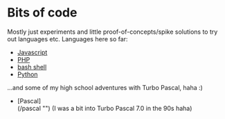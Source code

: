 Bits of code 
====

Mostly just experiments and little proof-of-concepts/spike solutions to try out languages etc.  Languages here so far:
* [Javascript](/js "")
* [PHP](/php "")
* [bash shell](/scr "")
* [Python](/python "")

...and some of my high school adventures with Turbo Pascal, haha :)
* [Pascal]  
(/pascal "") (I was a bit into Turbo Pascal 7.0 in the 90s haha)
